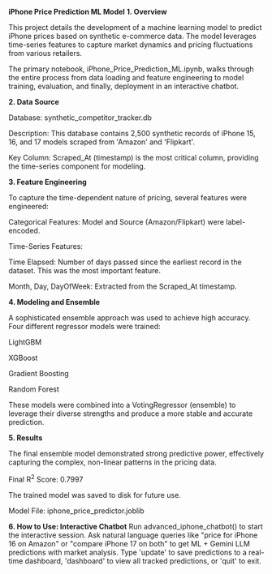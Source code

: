 ****iPhone Price Prediction ML Model****
**1. Overview**

This project details the development of a machine learning model to predict iPhone prices based on synthetic e-commerce data. The model leverages time-series features to capture market dynamics and pricing fluctuations from various retailers.

The primary notebook, iPhone_Price_Prediction_ML.ipynb, walks through the entire process from data loading and feature engineering to model training, evaluation, and finally, deployment in an interactive chatbot.

**2. Data Source**

Database: synthetic_competitor_tracker.db

Description: This database contains 2,500 synthetic records of iPhone 15, 16, and 17 models scraped from 'Amazon' and 'Flipkart'.

Key Column: Scraped_At (timestamp) is the most critical column, providing the time-series component for modeling.

**3. Feature Engineering**

To capture the time-dependent nature of pricing, several features were engineered:

Categorical Features: Model and Source (Amazon/Flipkart) were label-encoded.

Time-Series Features:

Time Elapsed: Number of days passed since the earliest record in the dataset. This was the most important feature.

Month, Day, DayOfWeek: Extracted from the Scraped_At timestamp.

**4. Modeling and Ensemble**

A sophisticated ensemble approach was used to achieve high accuracy. Four different regressor models were trained:

LightGBM

XGBoost

Gradient Boosting

Random Forest

These models were combined into a VotingRegressor (ensemble) to leverage their diverse strengths and produce a more stable and accurate prediction.

**5. Results**

The final ensemble model demonstrated strong predictive power, effectively capturing the complex, non-linear patterns in the pricing data.

Final $\text{R}^2$ Score: 0.7997

The trained model was saved to disk for future use.

Model File: iphone_price_predictor.joblib

**6. How to Use: Interactive Chatbot**
Run advanced_iphone_chatbot() to start the interactive session. Ask natural language queries like "price for iPhone 16 on Amazon" or "compare iPhone 17 on both" to get ML + Gemini LLM predictions with market analysis. Type 'update' to save predictions to a real-time dashboard, 'dashboard' to view all tracked predictions, or 'quit' to exit.

